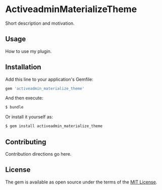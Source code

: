 # ActiveadminMaterializeTheme
Short description and motivation.

## Usage
How to use my plugin.

## Installation
Add this line to your application's Gemfile:

```ruby
gem 'activeadmin_materialize_theme'
```

And then execute:
```bash
$ bundle
```

Or install it yourself as:
```bash
$ gem install activeadmin_materialize_theme
```

## Contributing
Contribution directions go here.

## License
The gem is available as open source under the terms of the [MIT License](https://opensource.org/licenses/MIT).
